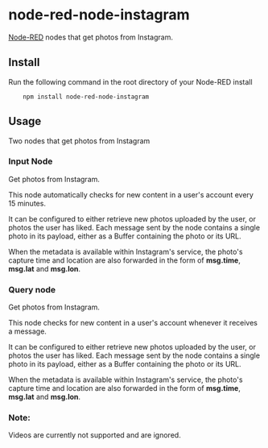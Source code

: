 node-red-node-instagram
=======================

<a href="http://nodered.org" target="_new">Node-RED</a> nodes that get photos
from Instagram.

Install
-------

Run the following command in the root directory of your Node-RED install

        npm install node-red-node-instagram

Usage
-----

Two nodes that get photos from Instagram


### Input Node

Get photos from Instagram.

This node automatically checks for new content in a user's account every 15 minutes.

It can be configured to either retrieve new photos uploaded by the user, or
photos the user has liked. Each message sent by the node contains a single
photo in its payload, either as a Buffer containing the photo or its URL.

When the metadata is available within Instagram's service, the photo's capture time and location
are also forwarded in the form of **msg.time**, **msg.lat** and **msg.lon**.


### Query node

Get photos from Instagram.

This node checks for new content in a user's account whenever it receives a
message.

It can be configured to either retrieve new photos uploaded by the user, or
photos the user has liked. Each message sent by the node contains a single
photo in its payload, either as a Buffer containing the photo or its URL.

When the metadata is available within Instagram's service, the photo's capture time and location
are also forwarded in the form of **msg.time**, **msg.lat** and **msg.lon**.


### Note:

Videos are currently not supported and are ignored.
